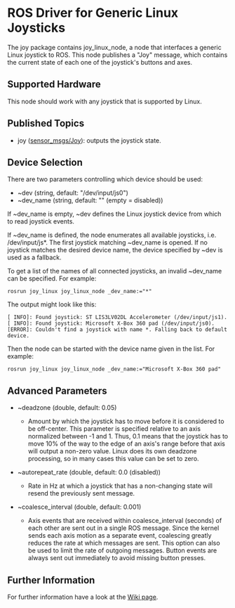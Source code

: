 # ROS Driver for Generic Linux Joysticks

The joy package contains joy_linux_node, a node that interfaces a generic Linux joystick to ROS. This node publishes a "Joy" message, which contains the current state of each one of the joystick's buttons and axes.

## Supported Hardware

This node should work with any joystick that is supported by Linux.

## Published Topics

* joy ([sensor_msgs/Joy](http://docs.ros.org/api/sensor_msgs/html/msg/Joy.html)): outputs the joystick state.

## Device Selection

There are two parameters controlling which device should be used:

* ~dev (string, default: "/dev/input/js0")
* ~dev_name (string, default: "" (empty = disabled))

If ~dev_name is empty, ~dev defines the Linux joystick device from which to read joystick events.

If ~dev_name is defined, the node enumerates all available joysticks, i.e. /dev/input/js*. The first joystick matching ~dev_name is opened. If no joystick matches the desired device name, the device specified by ~dev is used as a fallback.

To get a list of the names of all connected joysticks, an invalid ~dev_name can be specified. For example:

`rosrun joy_linux joy_linux_node _dev_name:="*"`

The output might look like this:

```
[ INFO]: Found joystick: ST LIS3LV02DL Accelerometer (/dev/input/js1).
[ INFO]: Found joystick: Microsoft X-Box 360 pad (/dev/input/js0).
[ERROR]: Couldn't find a joystick with name *. Falling back to default device.
```

Then the node can be started with the device name given in the list. For example:

`rosrun joy_linux joy_linux_node _dev_name:="Microsoft X-Box 360 pad"`

## Advanced Parameters

* ~deadzone (double, default: 0.05)
  * Amount by which the joystick has to move before it is considered to be off-center. This parameter is specified relative to an axis normalized between -1 and 1. Thus, 0.1 means that the joystick has to move 10% of the way to the edge of an axis's range before that axis will output a non-zero value. Linux does its own deadzone processing, so in many cases this value can be set to zero.

* ~autorepeat_rate (double, default: 0.0 (disabled))
  * Rate in Hz at which a joystick that has a non-changing state will resend the previously sent message.

* ~coalesce_interval (double, default: 0.001)
  * Axis events that are received within coalesce_interval (seconds) of each other are sent out in a single ROS message. Since the kernel sends each axis motion as a separate event, coalescing greatly reduces the rate at which messages are sent. This option can also be used to limit the rate of outgoing messages. Button events are always sent out immediately to avoid missing button presses.

## Further Information

For further information have a look at the [Wiki page](http://wiki.ros.org/joy).
